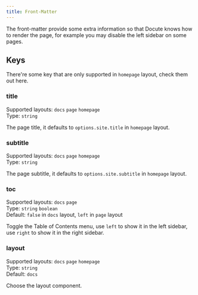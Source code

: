 ```yaml
---
title: Front-Matter
---
```

The front-matter provide some extra information so that Docute knows how to render the page, for example you may disable the left sidebar on some pages.

## Keys

There're some key that are only supported in `homepage` layout, <router-link to="/docs/essentials/layouts#homepage-layout">check them out here</router-link>.

### title

Supported layouts: `docs` `page` `homepage`<br>
Type: `string`

The page title, it defaults to `options.site.title` in `homepage` layout.

### subtitle

Supported layouts: `docs` `page` `homepage`<br>
Type: `string`

The page subtitle, it defaults to `options.site.subtitle` in `homepage` layout.

### toc

Supported layouts: `docs` `page`<br>
Type: `string` `boolean`<br>
Default: `false` in `docs` layout, `left` in `page` layout

Toggle the Table of Contents menu, use `left` to show it in the left sidebar, use `right` to show it in the right sidebar.

### layout

Supported layouts: `docs` `page` `homepage`<br>
Type: `string`<br>
Default: `docs`

Choose the layout component.

